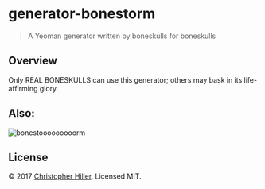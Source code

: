 # generator-bonestorm

> A Yeoman generator written by boneskulls for boneskulls

## Overview

Only REAL BONESKULLS can use this generator; others may bask in its life-affirming glory.

## Also:

![bonestooooooooorm](https://cldup.com/06cWxhVbMS.jpg)

## License

:copyright: 2017 [Christopher Hiller](https://boneskull.com).  Licensed MIT.
